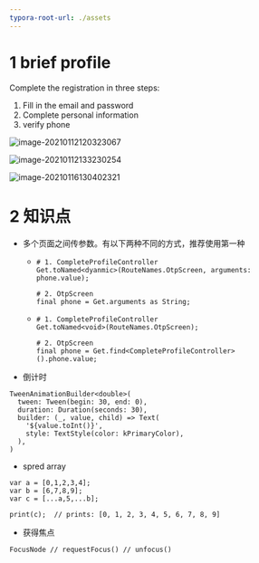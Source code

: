 ```yaml
---
typora-root-url: ./assets
---
```


# 1 brief profile

Complete the registration in three steps:
1. Fill in the email and password
2. Complete personal information
3. verify phone

![image-20210112120323067](/image-20210112120323067.png)



![image-20210112133230254](/image-20210112133230254.png)

![image-20210116130402321](/image-20210116130402321.png)

# 2 知识点

- 多个页面之间传参数。有以下两种不同的方式，推荐使用第一种

  - ```
    # 1. CompleteProfileController
    Get.toNamed<dyanmic>(RouteNames.OtpScreen, arguments: phone.value);
    
    # 2. OtpScreen
    final phone = Get.arguments as String;
    ```

  - ```
    # 1. CompleteProfileController
    Get.toNamed<void>(RouteNames.OtpScreen);
    
    # 2. OtpScreen
    final phone = Get.find<CompleteProfileController>().phone.value;
    ```

- 倒计时

```
TweenAnimationBuilder<double>(
  tween: Tween(begin: 30, end: 0),
  duration: Duration(seconds: 30),
  builder: (_, value, child) => Text(
    '${value.toInt()}',
    style: TextStyle(color: kPrimaryColor),
  ),
)
```

- spred array

```
var a = [0,1,2,3,4];
var b = [6,7,8,9];
var c = [...a,5,...b];

print(c);  // prints: [0, 1, 2, 3, 4, 5, 6, 7, 8, 9]
```

- 获得焦点

```
FocusNode // requestFocus() // unfocus()
```